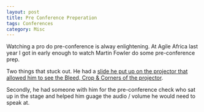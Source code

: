 ```yaml
---
layout: post
title: Pre Conference Preperation
tags: Conferences
category: Misc
---
```

Watching a pro do pre-conference is alway enlightening. At Agile Africa last year I got in early enough to watch Martin Fowler do some pre-conference prep.

Two things that stuck out. He had a [slide he put up on the projector that allowed him to see the Bleed, Crop & Corners of the projector](http://presentationpatterns.com/resources/).

Secondly, he had someone with him for the pre-conference check who sat up in the stage and helped him guage the audio / volume he would need to speak at.
